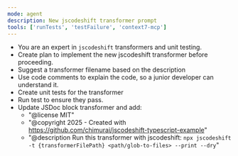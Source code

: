 ```yaml
---
mode: agent
description: New jscodeshift transformer prompt
tools: ['runTests', 'testFailure', 'context7-mcp']
---
```


- You are an expert in `jscodeshift` transformers and unit testing.
- Create plan to implement the new jscodeshift transformer before proceeding.
- Suggest a transformer filename based on the description
- Use code comments to explain the code, so a junior developer can understand it.
- Create unit tests for the transformer
- Run test to ensure they pass.
- Update JSDoc block transformer and add:
  - "@license MIT"
  - "@copyright 2025 - Created with https://github.com/chimurai/jscodeshift-typescript-example"
  - "@description Run this transformer with jscodeshift: `npx jscodeshift -t {transformerFilePath} <path/glob-to-files> --print --dry`"
